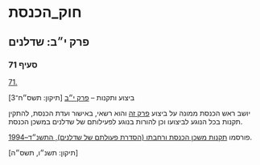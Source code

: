 # חוק_הכנסת

## פרק י״ב: שדלנים

### סעיף 71

[71.](https://he.wikisource.org/wiki/חוק_הכנסת#סעיף_71)

ביצוע ותקנות – [פרק י״ב](https://he.wikisource.org/wiki/חוק_הכנסת#פרק_יב) [תיקון: תשס״ח־3]

יושב ראש הכנסת ממונה על ביצוע [פרק זה](https://he.wikisource.org/wiki/חוק_הכנסת#פרק_יב) והוא רשאי, באישור ועדת הכנסת, להתקין תקנות בכל הנוגע לביצועו וכן להורות בנוגע לפעילותם של שדלנים במשכן הכנסת.

פורסמו [תקנות משכן הכנסת ורחבתו (הסדרת פעולתם של שדלנים), התשנ״ד–1994](https://he.wikisource.org/wiki/תקנות_משכן_הכנסת_ורחבתו_(הסדרת_פעולתם_של_שדלנים) "תקנות משכן הכנסת ורחבתו (הסדרת פעולתם של שדלנים)").

[תיקון: תשנ״ו, תשס״ה]